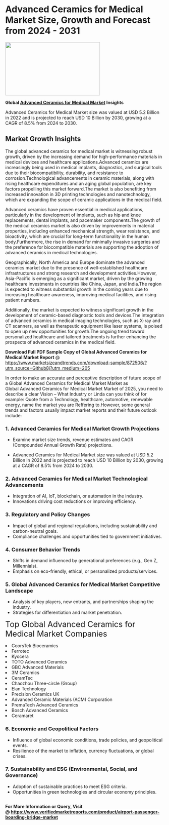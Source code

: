 <H1>Advanced Ceramics for Medical Market Size, Growth and Forecast from 2024 - 2031</H1><img class="aligncenter size-medium wp-image-584254" src="https://thirdeyenews.in/wp-content/uploads/2024/09/Global-Market-Research-300x168.jpeg" alt="" width="300" height="168" /><p><strong>Global&nbsp;<a href="https://www.marketsizeandtrends.com/download-sample/872506/?utm_source=Github8j?utm_medium=205">Advanced Ceramics for Medical Market</a> Insights</strong></p><p>Advanced Ceramics for Medical Market size was valued at USD 5.2 Billion in 2022 and is projected to reach USD 10 Billion by 2030, growing at a CAGR of 8.5% from 2024 to 2030.</p><p><h2>Market Growth Insights</h2> <p>The global advanced ceramics for medical market is witnessing robust growth, driven by the increasing demand for high-performance materials in medical devices and healthcare applications.Advanced ceramics are increasingly being used in medical implants, diagnostics, and surgical tools due to their biocompatibility, durability, and resistance to corrosion.Technological advancements in ceramic materials, along with rising healthcare expenditures and an aging global population, are key factors propelling this market forward.The market is also benefiting from increased innovation in 3D printing technologies and nanotechnology, which are expanding the scope of ceramic applications in the medical field.</p> <p>Advanced ceramics have proven essential in medical applications, particularly in the development of implants, such as hip and knee replacements, dental implants, and pacemaker components.The growth of the medical ceramics market is also driven by improvements in material properties, including enhanced mechanical strength, wear resistance, and bioactivity, which are crucial for long-term functionality in the human body.Furthermore, the rise in demand for minimally invasive surgeries and the preference for biocompatible materials are supporting the adoption of advanced ceramics in medical technologies.</p> <p>Geographically, North America and Europe dominate the advanced ceramics market due to the presence of well-established healthcare infrastructures and strong research and development activities.However, Asia-Pacific is emerging as a significant market, driven by the growing healthcare investments in countries like China, Japan, and India.The region is expected to witness substantial growth in the coming years due to increasing healthcare awareness, improving medical facilities, and rising patient numbers.</p> <p>Additionally, the market is expected to witness significant growth in the development of ceramic-based diagnostic tools and devices.The integration of advanced ceramics in medical imaging technologies, such as X-ray and CT scanners, as well as therapeutic equipment like laser systems, is poised to open up new opportunities for growth.The ongoing trend toward personalized healthcare and tailored treatments is further enhancing the prospects of advanced ceramics in the medical field.</p> <p><span class=""><strong>Download Full PDF Sample Copy of Global Advanced Ceramics for Medical Market Report</strong> @ <a href="https://www.marketsizeandtrends.com/download-sample/872506/?utm_source=Github8j?utm_medium=205" target="_blank">https://www.marketsizeandtrends.com/download-sample/872506/?utm_source=Github8j?utm_medium=205</a></span></p><p>In order to make an accurate and perceptive description of future scope of a Global&nbsp;Advanced Ceramics for Medical Market Market as Global&nbsp;Advanced Ceramics for Medical Market Market of 2025, you need to describe a clear Vision &ndash; What Industry or Linda can you think of for example: Quote from a Technology, healthcare, automotive, renewable energy, name the market you are Reffering to.However, some general trends and factors usually impact market reports and their future outlook include:</p><h3>1.&nbsp;<strong>Advanced Ceramics for Medical Market Growth Projections</strong></h3><ul><li>Examine market size trends, revenue estimates and CAGR (Compounded Annual Growth Rate) projections.</li><li><p>Advanced Ceramics for Medical Market size was valued at USD 5.2 Billion in 2022 and is projected to reach USD 10 Billion by 2030, growing at a CAGR of 8.5% from 2024 to 2030.</p></li></ul><h3>2.&nbsp;<strong>Advanced Ceramics for Medical Market Technological Advancements</strong></h3><ul><li>Integration of AI, IoT, blockchain, or automation in the industry.</li><li>Innovations driving cost reductions or improving efficiency.</li></ul><h3>3.&nbsp;<strong>Regulatory and Policy Changes</strong></h3><ul><li>Impact of global and regional regulations, including sustainability and carbon-neutral goals.</li><li>Compliance challenges and opportunities tied to government initiatives.</li></ul><h3>4.&nbsp;<strong>Consumer Behavior Trends</strong></h3><ul><li>Shifts in demand influenced by generational preferences (e.g., Gen Z, Millennials).</li><li>Emphasis on eco-friendly, ethical, or personalized products/services.</li></ul><h3>5.&nbsp;<strong>Global Advanced Ceramics for Medical Market Competitive Landscape</strong></h3><ul><li>Analysis of key players, new entrants, and partnerships shaping the industry.</li><li>Strategies for differentiation and market penetration.</li></ul><p data-pm-slice="1 1 []"><span style="color: inherit; font-family: inherit; font-size: 25px;">Top Global Advanced Ceramics for Medical Market Companies</span></p><div class="" data-test-id=""><p><li>CoorsTek Bioceramics</li><li> Ferrotec</li><li> Kyocera</li><li> TOTO Advanced Ceramics</li><li> GBC Advanced Materials</li><li> 3M Ceramics</li><li> CeramTec</li><li> Chaozhou Three-circle (Group)</li><li> Elan Technology</li><li> Precision Ceramics UK</li><li> Advanced Ceramic Materials (ACM) Corporation</li><li> PremaTech Advanced Ceramics</li><li> Bosch Advanced Ceramics</li><li> Ceramaret</li></p></div><h3>6.&nbsp;<strong>Economic and Geopolitical Factors</strong></h3><ul><li>Influence of global economic conditions, trade policies, and geopolitical events.</li><li>Resilience of the market to inflation, currency fluctuations, or global crises.</li></ul><h3>7.&nbsp;<strong>Sustainability and ESG (Environmental, Social, and Governance)</strong></h3><ul><li>Adoption of sustainable practices to meet ESG criteria.</li><li>Opportunities in green technologies and circular economy principles.</li></ul><h2><strong style="font-size: 14px;">For More Information or Query, Visit @&nbsp;</strong><a style="background-color: #ffffff; font-size: 14px;" href="https://www.marketsizeandtrends.com/report/advanced-ceramics-for-medical-market/" target="_blank">https://www.verifiedmarketreports.com/product/airport-passenger-boarding-bridge-market</a></h2>